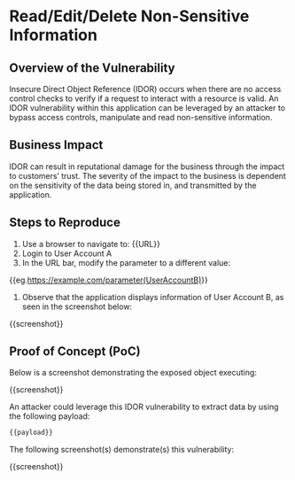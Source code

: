 # Read/Edit/Delete Non-Sensitive Information

## Overview of the Vulnerability

Insecure Direct Object Reference (IDOR) occurs when there are no access control checks to verify if a request to interact with a resource is valid. An IDOR vulnerability within this application can be leveraged by an attacker to bypass access controls, manipulate and read non-sensitive information.

## Business Impact

IDOR can result in reputational damage for the business through the impact to customers’ trust. The severity of the impact to the business is dependent on the sensitivity of the data being stored in, and transmitted by the application.

## Steps to Reproduce

1. Use a browser to navigate to: {{URL}}
1. Login to User Account A
1. In the URL bar, modify the parameter to a different value:

{{eg.<https://example.com/parameter(UserAccountB)>}}

1. Observe that the application displays information of User Account B, as seen in the screenshot below:  

{{screenshot}}

## Proof of Concept (PoC)

Below is a screenshot demonstrating the exposed object executing:

{{screenshot}}

An attacker could leverage this IDOR vulnerability to extract data by using the following payload:  
  
``` bash
{{payload}}
```

The following screenshot(s) demonstrate(s) this vulnerability:

{{screenshot}}
